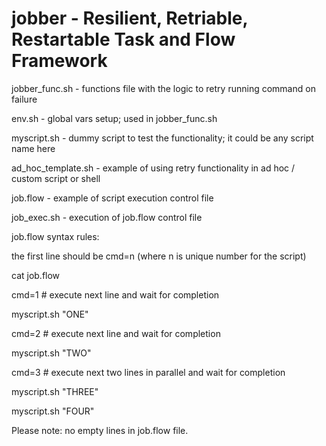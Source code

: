 # jobber - Resilient, Retriable, Restartable Task and Flow Framework

jobber_func.sh - functions file with the logic to retry running command on failure

env.sh - global vars setup; used in jobber_func.sh

myscript.sh - dummy script to test the functionality; it could be any script name here

ad_hoc_template.sh - example of using retry functionality in ad hoc / custom script or shell

job.flow - example of script execution control file

job_exec.sh - execution of job.flow control file

job.flow syntax rules:

the first line should be cmd=n (where n is unique number for the script)

cat job.flow

  cmd=1 # execute next line and wait for completion

  myscript.sh "ONE"

  cmd=2 # execute next line and wait for completion

  myscript.sh "TWO"

  cmd=3 # execute next two lines in parallel and wait for completion

  myscript.sh "THREE"

  myscript.sh "FOUR"

Please note: no empty lines in job.flow file.

